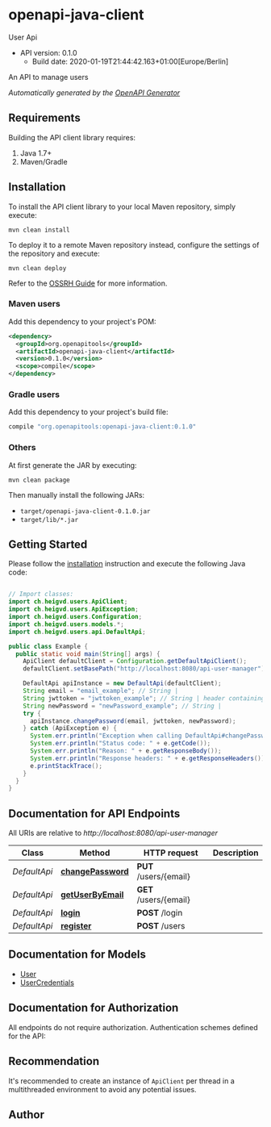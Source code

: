 # openapi-java-client

User Api
- API version: 0.1.0
  - Build date: 2020-01-19T21:44:42.163+01:00[Europe/Berlin]

An API to manage users


*Automatically generated by the [OpenAPI Generator](https://openapi-generator.tech)*


## Requirements

Building the API client library requires:
1. Java 1.7+
2. Maven/Gradle

## Installation

To install the API client library to your local Maven repository, simply execute:

```shell
mvn clean install
```

To deploy it to a remote Maven repository instead, configure the settings of the repository and execute:

```shell
mvn clean deploy
```

Refer to the [OSSRH Guide](http://central.sonatype.org/pages/ossrh-guide.html) for more information.

### Maven users

Add this dependency to your project's POM:

```xml
<dependency>
  <groupId>org.openapitools</groupId>
  <artifactId>openapi-java-client</artifactId>
  <version>0.1.0</version>
  <scope>compile</scope>
</dependency>
```

### Gradle users

Add this dependency to your project's build file:

```groovy
compile "org.openapitools:openapi-java-client:0.1.0"
```

### Others

At first generate the JAR by executing:

```shell
mvn clean package
```

Then manually install the following JARs:

* `target/openapi-java-client-0.1.0.jar`
* `target/lib/*.jar`

## Getting Started

Please follow the [installation](#installation) instruction and execute the following Java code:

```java

// Import classes:
import ch.heigvd.users.ApiClient;
import ch.heigvd.users.ApiException;
import ch.heigvd.users.Configuration;
import ch.heigvd.users.models.*;
import ch.heigvd.users.api.DefaultApi;

public class Example {
  public static void main(String[] args) {
    ApiClient defaultClient = Configuration.getDefaultApiClient();
    defaultClient.setBasePath("http://localhost:8080/api-user-manager");

    DefaultApi apiInstance = new DefaultApi(defaultClient);
    String email = "email_example"; // String | 
    String jwttoken = "jwttoken_example"; // String | header containing a JWT Token
    String newPassword = "newPassword_example"; // String | 
    try {
      apiInstance.changePassword(email, jwttoken, newPassword);
    } catch (ApiException e) {
      System.err.println("Exception when calling DefaultApi#changePassword");
      System.err.println("Status code: " + e.getCode());
      System.err.println("Reason: " + e.getResponseBody());
      System.err.println("Response headers: " + e.getResponseHeaders());
      e.printStackTrace();
    }
  }
}

```

## Documentation for API Endpoints

All URIs are relative to *http://localhost:8080/api-user-manager*

Class | Method | HTTP request | Description
------------ | ------------- | ------------- | -------------
*DefaultApi* | [**changePassword**](docs/DefaultApi.md#changePassword) | **PUT** /users/{email} | 
*DefaultApi* | [**getUserByEmail**](docs/DefaultApi.md#getUserByEmail) | **GET** /users/{email} | 
*DefaultApi* | [**login**](docs/DefaultApi.md#login) | **POST** /login | 
*DefaultApi* | [**register**](docs/DefaultApi.md#register) | **POST** /users | 


## Documentation for Models

 - [User](docs/User.md)
 - [UserCredentials](docs/UserCredentials.md)


## Documentation for Authorization

All endpoints do not require authorization.
Authentication schemes defined for the API:

## Recommendation

It's recommended to create an instance of `ApiClient` per thread in a multithreaded environment to avoid any potential issues.

## Author



